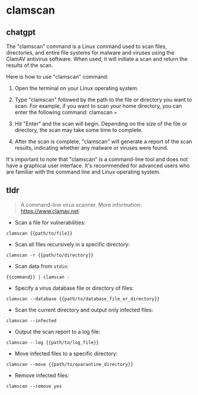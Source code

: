 # clamscan 
## chatgpt 
The "clamscan" command is a Linux command used to scan files, directories, and entire file systems for malware and viruses using the ClamAV antivirus software. When used, it will initiate a scan and return the results of the scan.

Here is how to use "clamscan" command:

1. Open the terminal on your Linux operating system.

2. Type "clamscan" followed by the path to the file or directory you want to scan. For example, if you want to scan your home directory, you can enter the following command: clamscan ~

3. Hit "Enter" and the scan will begin. Depending on the size of the file or directory, the scan may take some time to complete.

4. After the scan is complete, "clamscan" will generate a report of the scan results, indicating whether any malware or viruses were found.

It's important to note that "clamscan" is a command-line tool and does not have a graphical user interface. It's recommended for advanced users who are familiar with the command line and Linux operating system. 

## tldr 
 
> A command-line virus scanner.
> More information: <https://www.clamav.net>.

- Scan a file for vulnerabilities:

`clamscan {{path/to/file}}`

- Scan all files recursively in a specific directory:

`clamscan -r {{path/to/directory}}`

- Scan data from `stdin`:

`{{command}} | clamscan -`

- Specify a virus database file or directory of files:

`clamscan --database {{path/to/database_file_or_directory}}`

- Scan the current directory and output only infected files:

`clamscan --infected`

- Output the scan report to a log file:

`clamscan --log {{path/to/log_file}}`

- Move infected files to a specific directory:

`clamscan --move {{path/to/quarantine_directory}}`

- Remove infected files:

`clamscan --remove yes`
